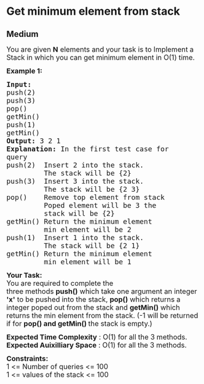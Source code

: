 # Get minimum element from stack
## Medium 
<div class="problem-statement" style="user-select: auto;">
                <p style="user-select: auto;"></p><p style="user-select: auto;"><span style="font-size: 18px; user-select: auto;">You are given <strong style="user-select: auto;">N</strong>&nbsp;elements&nbsp;and your task is to Implement a Stack in which you can get minimum element in O(1) time.</span></p>

<p style="user-select: auto;"><span style="font-size: 18px; user-select: auto;"><strong style="user-select: auto;">Example 1:</strong></span></p>

<pre style="position: relative; user-select: auto;"><span style="font-size: 18px; user-select: auto;"><strong style="user-select: auto;">Input:
</strong>push(2)
push(3)
pop()
getMin()
push(1)
getMin()<strong style="user-select: auto;">
Output: </strong>3 2 1<strong style="user-select: auto;">
Explanation: </strong>In the first test case for
query&nbsp;
push(2)&nbsp; Insert 2 into the stack.
&nbsp;        The stack&nbsp;will be {2}
push(3)&nbsp; Insert 3 into the stack.
&nbsp;        The stack&nbsp;will be {2 3}
pop()    Remove top element from stack 
&nbsp;        Poped element will be 3&nbsp;the
&nbsp;        stack will be {2}
getMin() Return the minimum element
&nbsp;        min element will be 2&nbsp;
push(1)  Insert 1 into the stack.
         The stack&nbsp;will be {2 1}
getMin() Return the minimum element
&nbsp;        min element will be 1</span>
<div class="open_grepper_editor" title="Edit &amp; Save To Grepper" style="user-select: auto;"></div></pre>

<p style="user-select: auto;"><span style="font-size: 18px; user-select: auto;"><strong style="user-select: auto;">Your Task:</strong><br style="user-select: auto;">
You are required to complete the three&nbsp;methods&nbsp;<strong style="user-select: auto;">push()</strong>&nbsp;which take one argument an integer <strong style="user-select: auto;">'x'</strong>&nbsp;to be pushed into the stack,&nbsp;<strong style="user-select: auto;">pop()</strong>&nbsp;which returns a integer&nbsp;poped out from the stack and <strong style="user-select: auto;">getMin()</strong> which returns the min element from the stack. (-1 will be returned if for&nbsp;<strong style="user-select: auto;">pop() and getMin()&nbsp;</strong>the stack is empty.)</span></p>

<p style="user-select: auto;"><span style="font-size: 18px; user-select: auto;"><strong style="user-select: auto;">Expected Time Complexity</strong> : O(1) for all the 3 methods.<br style="user-select: auto;">
<strong style="user-select: auto;">Expected Auixilliary Space</strong> : O(1) for all the 3 methods.</span></p>

<p style="user-select: auto;"><span style="font-size: 18px; user-select: auto;"><strong style="user-select: auto;">Constraints:</strong><br style="user-select: auto;">
1 &lt;= Number of queries&nbsp;&lt;= 100<br style="user-select: auto;">
1 &lt;= values of the stack&nbsp;&lt;= 100</span></p>
 <p style="user-select: auto;"></p>
            </div>